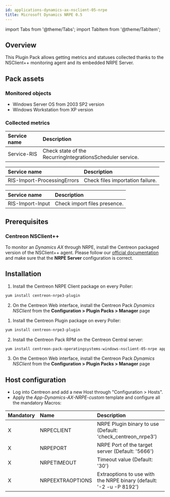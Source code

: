 ```yaml
---
id: applications-dynamics-ax-nsclient-05-nrpe
title: Microsoft Dynamics NRPE 0.5
---
```


import Tabs from '@theme/Tabs';
import TabItem from '@theme/TabItem';

## Overview

This Plugin Pack allows getting metrics and statuses collected thanks to the NSClient++ 
monitoring agent and its embedded NRPE Server. 

## Pack assets

### Monitored objects

* Windows Server OS from 2003 SP2 version
* Windows Workstation from XP version

### Collected metrics

<Tabs groupId="sync">
<TabItem value="Service-RIS" label="Service-RIS">

| Service name | Description                                                |
| :----------- | :--------------------------------------------------------- |
| Service-RIS  | Check state of the RecurringIntegrationsScheduler service. |

</TabItem>
<TabItem value="RIS-Import-ProcessingErrors" label="RIS-Import-ProcessingErrors">

| Service name                | Description                      |
| :-------------------------- | :------------------------------- |
| RIS-Import-ProcessingErrors | Check files importation failure. |

</TabItem>
<TabItem value="RIS-Import-Input" label="RIS-Import-Input">

| Service name     | Description                  |
| :--------------- | :--------------------------- |
| RIS-Import-Input | Check import files presence. |

</TabItem>
</Tabs>

## Prerequisites

### Centreon NSClient++

To monitor an *Dynamics AX* through NRPE, install the Centreon packaged version of the NSClient++ agent. 
Please follow our [official documentation](../getting-started/how-to-guides/centreon-nsclient-tutorial.md) 
and make sure that the **NRPE Server** configuration is correct.

## Installation 

<Tabs groupId="sync">
<TabItem value="Online License" label="Online License">

1. Install the Centreon NRPE Client package on every Poller:

```bash
yum install centreon-nrpe3-plugin
```

2. On the Centreon Web interface, install the Centreon Pack *Dynamics NSClient* 
from the **Configuration > Plugin Packs > Manager** page

</TabItem>
<TabItem value="Offline License" label="Offline License">

1. Install the Centreon Plugin package on every Poller:

```bash
yum install centreon-nrpe3-plugin
```

2. Install the Centreon Pack RPM on the Centreon Central server:

```bash
yum install centreon-pack-operatingsystems-windows-nsclient-05-nrpe applications-dynamics-ax-nsclient-05-nrpe
```

3. On the Centreon Web interface, install the Centreon Pack *Dynamics NSClient* 
from the **Configuration > Plugin Packs > Manager** page

</TabItem>
</Tabs>

## Host configuration

* Log into Centreon and add a new Host through "Configuration > Hosts".
* Apply the *App-Dynamics-AX-NRPE-custom* template and configure all the mandatory Macros:

| Mandatory | Name             | Description                                                         |
|:----------|:-----------------|:------------------------------------------------------------------- |
| X         | NRPECLIENT       | NRPE Plugin binary to use (Default: 'check_centreon_nrpe3')         |
| X         | NRPEPORT         | NRPE Port of the target server (Default: '5666')                    |
| X         | NRPETIMEOUT      | Timeout value (Default: '30')                                       |
| X         | NRPEEXTRAOPTIONS | Extraoptions to use with the NRPE binary (default: '-2 -u -P 8192') |